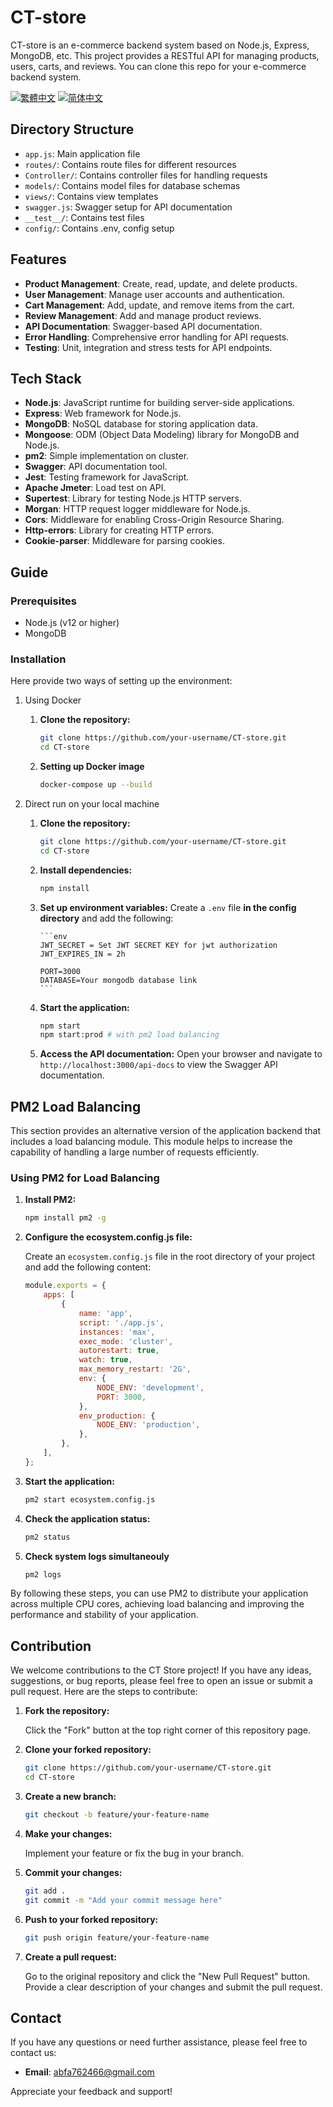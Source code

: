 # CT-store

CT-store is an e-commerce backend system based on Node.js, Express, MongoDB, etc. This project provides a RESTful API for managing products, users, carts, and reviews.
You can clone this repo for your e-commerce backend system.

[![繁體中文](https://img.shields.io/badge/繁體中文-Readme-blue)](README_zh-TW.md)
[![简体中文](https://img.shields.io/badge/简体中文-Readme-blue)](README_zh-CN.md)

## Directory Structure

-   `app.js`: Main application file
-   `routes/`: Contains route files for different resources
-   `Controller/`: Contains controller files for handling requests
-   `models/`: Contains model files for database schemas
-   `views/`: Contains view templates
-   `swagger.js`: Swagger setup for API documentation
-   `__test__/`: Contains test files
-   `config/`: Contains .env, config setup

## Features

-   **Product Management**: Create, read, update, and delete products.
-   **User Management**: Manage user accounts and authentication.
-   **Cart Management**: Add, update, and remove items from the cart.
-   **Review Management**: Add and manage product reviews.
-   **API Documentation**: Swagger-based API documentation.
-   **Error Handling**: Comprehensive error handling for API requests.
-   **Testing**: Unit, integration and stress tests for API endpoints.

## Tech Stack

-   **Node.js**: JavaScript runtime for building server-side applications.
-   **Express**: Web framework for Node.js.
-   **MongoDB**: NoSQL database for storing application data.
-   **Mongoose**: ODM (Object Data Modeling) library for MongoDB and Node.js.
-   **pm2**: Simple implementation on cluster.
-   **Swagger**: API documentation tool.
-   **Jest**: Testing framework for JavaScript.
-   **Apache Jmeter**: Load test on API.
-   **Supertest**: Library for testing Node.js HTTP servers.
-   **Morgan**: HTTP request logger middleware for Node.js.
-   **Cors**: Middleware for enabling Cross-Origin Resource Sharing.
-   **Http-errors**: Library for creating HTTP errors.
-   **Cookie-parser**: Middleware for parsing cookies.

## Guide

### Prerequisites

-   Node.js (v12 or higher)
-   MongoDB

### Installation

Here provide two ways of setting up the environment:

1.  Using Docker

    1.  **Clone the repository:**

        ```bash
        git clone https://github.com/your-username/CT-store.git
        cd CT-store
        ```

    2.  **Setting up Docker image**
        ```bash
        docker-compose up --build
        ```

2.  Direct run on your local machine

    1.  **Clone the repository:**

        ```bash
        git clone https://github.com/your-username/CT-store.git
        cd CT-store
        ```

    2.  **Install dependencies:**

        ```bash
        npm install
        ```

    3.  **Set up environment variables:**
        Create a `.env` file **in the config directory** and add the following:

            ```env
            JWT_SECRET = Set JWT SECRET KEY for jwt authorization
            JWT_EXPIRES_IN = 2h

            PORT=3000
            DATABASE=Your mongodb database link
            ```

    4.  **Start the application:**

        ```bash
        npm start
        npm start:prod # with pm2 load balancing
        ```

    5.  **Access the API documentation:**
        Open your browser and navigate to `http://localhost:3000/api-docs` to view the Swagger API documentation.

## PM2 Load Balancing

This section provides an alternative version of the application backend that includes a load balancing module. This module helps to increase the capability of handling a large number of requests efficiently.

### Using PM2 for Load Balancing

1. **Install PM2:**

    ```bash
    npm install pm2 -g
    ```

2. **Configure the ecosystem.config.js file:**

    Create an `ecosystem.config.js` file in the root directory of your project and add the following content:

    ```javascript
    module.exports = {
        apps: [
            {
                name: 'app',
                script: './app.js',
                instances: 'max',
                exec_mode: 'cluster',
                autorestart: true,
                watch: true,
                max_memory_restart: '2G',
                env: {
                    NODE_ENV: 'development',
                    PORT: 3000,
                },
                env_production: {
                    NODE_ENV: 'production',
                },
            },
        ],
    };
    ```

3. **Start the application:**

    ```bash
    pm2 start ecosystem.config.js
    ```

4. **Check the application status:**

    ```bash
    pm2 status
    ```

5. **Check system logs simultaneouly**

    ```bash
    pm2 logs
    ```

By following these steps, you can use PM2 to distribute your application across multiple CPU cores, achieving load balancing and improving the performance and stability of your application.

## Contribution

We welcome contributions to the CT Store project! If you have any ideas, suggestions, or bug reports, please feel free to open an issue or submit a pull request. Here are the steps to contribute:

1. **Fork the repository:**

    Click the "Fork" button at the top right corner of this repository page.

2. **Clone your forked repository:**

    ```bash
    git clone https://github.com/your-username/CT-store.git
    cd CT-store
    ```

3. **Create a new branch:**

    ```bash
    git checkout -b feature/your-feature-name
    ```

4. **Make your changes:**

    Implement your feature or fix the bug in your branch.

5. **Commit your changes:**

    ```bash
    git add .
    git commit -m "Add your commit message here"
    ```

6. **Push to your forked repository:**

    ```bash
    git push origin feature/your-feature-name
    ```

7. **Create a pull request:**

    Go to the original repository and click the "New Pull Request" button. Provide a clear description of your changes and submit the pull request.

## Contact

If you have any questions or need further assistance, please feel free to contact us:

-   **Email**: abfa762466@gmail.com

Appreciate your feedback and support!
